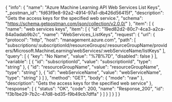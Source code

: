 {
  "info": {
    "name": "Azure Machine Learning API Web Services List Keys",
    "_postman_id": "fd63f9e8-92a2-4914-97a1-db426d56415f",
    "description": "Gets the access keys for the specified web service.",
    "schema": "https://schema.getpostman.com/json/collection/v2.0.0/"
  },
  "item": [
    {
      "name": "web services keys",
      "item": [
        {
          "id": "19ed82d2-80c7-4ca3-a2ca-84a0adab9b2c",
          "name": "WebServices_ListKeys",
          "request": {
            "url": {
              "protocol": "http",
              "host": "management.azure.com",
              "path": [
                "subscriptions/:subscriptionId/resourceGroups/:resourceGroupName/providers/Microsoft.MachineLearning/webServices/:webServiceName/listKeys"
              ],
              "query": [
                {
                  "key": "No Name",
                  "value": "%7B%7D",
                  "disabled": false
                }
              ],
              "variable": [
                {
                  "id": "subscriptionId",
                  "value": "subscriptionId",
                  "type": "string"
                },
                {
                  "id": "resourceGroupName",
                  "value": "resourceGroupName",
                  "type": "string"
                },
                {
                  "id": "webServiceName",
                  "value": "webServiceName",
                  "type": "string"
                }
              ]
            },
            "method": "GET",
            "body": {
              "mode": "raw"
            },
            "description": "Gets the access keys for the specified web service"
          },
          "response": [
            {
              "status": "OK",
              "code": 200,
              "name": "Response_200",
              "id": "f3b1be29-7b2c-47d8-bd35-f9b49cb7dffa"
            }
          ]
        }
      ]
    }
  ]
}